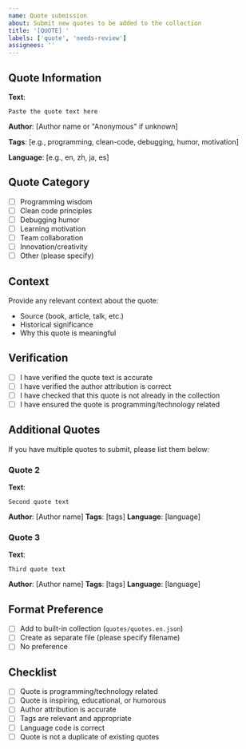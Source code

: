 ```yaml
---
name: Quote submission
about: Submit new quotes to be added to the collection
title: '[QUOTE] '
labels: ['quote', 'needs-review']
assignees: ''
---
```


## Quote Information

**Text**: 
```
Paste the quote text here
```

**Author**: [Author name or "Anonymous" if unknown]

**Tags**: [e.g., programming, clean-code, debugging, humor, motivation]

**Language**: [e.g., en, zh, ja, es]

## Quote Category

- [ ] Programming wisdom
- [ ] Clean code principles
- [ ] Debugging humor
- [ ] Learning motivation
- [ ] Team collaboration
- [ ] Innovation/creativity
- [ ] Other (please specify)

## Context

Provide any relevant context about the quote:
- Source (book, article, talk, etc.)
- Historical significance
- Why this quote is meaningful

## Verification

- [ ] I have verified the quote text is accurate
- [ ] I have verified the author attribution is correct
- [ ] I have checked that this quote is not already in the collection
- [ ] I have ensured the quote is programming/technology related

## Additional Quotes

If you have multiple quotes to submit, please list them below:

### Quote 2
**Text**: 
```
Second quote text
```
**Author**: [Author name]
**Tags**: [tags]
**Language**: [language]

### Quote 3
**Text**: 
```
Third quote text
```
**Author**: [Author name]
**Tags**: [tags]
**Language**: [language]

## Format Preference

- [ ] Add to built-in collection (`quotes/quotes.en.json`)
- [ ] Create as separate file (please specify filename)
- [ ] No preference

## Checklist

- [ ] Quote is programming/technology related
- [ ] Quote is inspiring, educational, or humorous
- [ ] Author attribution is accurate
- [ ] Tags are relevant and appropriate
- [ ] Language code is correct
- [ ] Quote is not a duplicate of existing quotes 